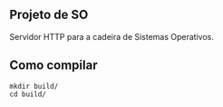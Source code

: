 Projeto de SO
-------------

Servidor HTTP para a cadeira de Sistemas Operativos.

## Como compilar
```shell
mkdir build/
cd build/
```